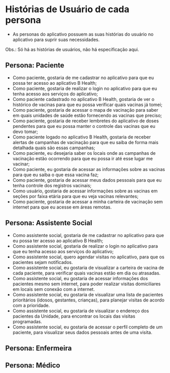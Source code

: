 # Histórias de Usuário de cada persona
- As personas do aplicativo possuem as suas histórias do usuário no aplicativo para suprir suas necessidades.

Obs.: Só há as histórias de usuários, não há especificação aqui.

## Persona: Paciente
- Como paciente, gostaria de me cadastrar no aplicativo para que eu possa ter acesso ao aplicativo B Health;
- Como paciente, gostaria de realizar o login no aplicativo para que eu tenha acesso aos serviços do aplicativo;
- Como paciente cadastrado no aplicativo B Health, gostaria de ver o histórico de vacinas para que eu possa verificar quais vacinas já tomei;
- Como paciente, gostaria de acessar o mapa de vacinação para saber em quais unidades de saúde estão fornecendo as vacinas que preciso;
- Como paciente, gostaria de receber lembretes do aplicativo de doses pendentes para que eu possa manter o controle das vacinas que eu devo tomar;
- Como paciente logado no aplicativo B Health, gostaria de receber alertas de campanhas de vacinação para que eu saiba de forma mais detalhada quais são essas campanhas;
- Como paciente, eu desejaria saber os locais onde as campanhas de vacinação estão ocorrendo para que eu possa ir até esse lugar me vacinar;
- Como paciente, eu gostaria de acessar as informações sobre as vacinas para que eu saiba o que essa vacina faz;
- Como paciente, gostaria de acessar meus dados pessoais para que eu tenha controle dos registros vacinais;
- Como usuário, gostaria de acessar informações sobre as vacinas em seções por faixa etária para que eu veja vacinas relevantes;
- Como paciente, gostaria de acessar a minha carteira de vacinação sem internet para que eu acesse em áreas remotas.


## Persona: Assistente Social
- Como assistente social, gostaria de me cadastrar no aplicativo para que eu possa ter acesso ao aplicativo B Health;
- Como assistente social, gostaria de realizar o login no aplicativo para que eu tenha acesso aos serviços do aplicativo;
- Como assistente social, quero agendar visitas no aplicativo, para que os pacientes sejam notificados.
- Como assistente social, eu gostaria de visualizar a carteira de vacina de cada paciente, para verificar quais vacinas estão em dia ou atrasadas.
- Como assistente social, eu gostaria de acessar informações dos pacientes mesmo sem internet, para poder realizar visitas domiciliares em locais sem conexão com a internet.
- Como assistente social, eu gostaria de visualizar uma lista de pacientes prioritários (idosos, gestantes, crianças), para planejar visitas de acordo com a prioridade.
- Como assistente social, eu gostaria de visualizar o endereço dos pacientes da Unidade, para encontrar os locais das visitas programadas.
- Como assistente social, eu gostaria de acessar o perfil completo de um paciente, para visualizar seus dados pessoais antes de uma visita.

## Persona: Enfermeira

## Persona: Médico
